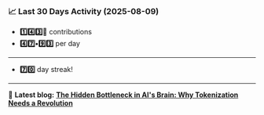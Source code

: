 <!--START_STATS-->
### 📈 Last 30 Days Activity (2025-08-09)  
- **1️⃣4️⃣3️⃣🎱** contributions  
- **4️⃣7️⃣•9️⃣3️⃣** per day
---
- **7️⃣0️⃣** day streak!
---
📝 **Latest blog:** [**The Hidden Bottleneck in AI's Brain: Why Tokenization Needs a Revolution**](https://andriak.com/blog/tokenization-revolution)
<!--END_STATS-->
